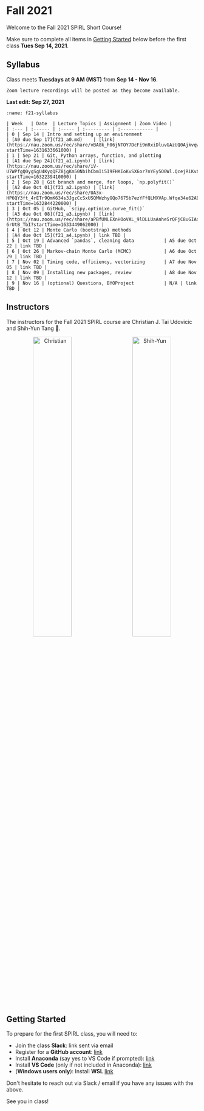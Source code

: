 # Fall 2021

Welcome to the Fall 2021 SPIRL Short Course!

Make sure to complete all items in [Getting Started](#getting-started) below before the first class **Tues Sep 14, 2021**.

## Syllabus

Class meets **Tuesdays at 9 AM (MST)** from **Sep 14 - Nov 16**.

```{note}
Zoom lecture recordings will be posted as they become available.
```

**Last edit: Sep 27, 2021**

```{table} Fall 2021 Syllabus (subject to change during the course)
:name: f21-syllabus

| Week   | Date  | Lecture Topics | Assignment | Zoom Video |
| :--- | :------ | :----- | :--------- | :------------ |
| 0 | Sep 14 | Intro and setting up an environment                    | [A0 due Sep 17](f21_a0.md)    | [link](https://nau.zoom.us/rec/share/vBA8k_h06jNTOY7DcFi9nRxiDluvGAzUQ0AjkvqwvVY4KvFAe1bM7jsZzs9nNC8O.lyK3LmwOw3vy0Q6S?startTime=1631633661000) |
| 1 | Sep 21 | Git, Python arrays, function, and plotting             | [A1 due Sep 24](f21_a1.ipynb) | [link](https://nau.zoom.us/rec/share/iV-U7WPfgQ0ygSgU4KyqQFZ8jgKm50NbihCbmIi5I9FHKIoKvSX6or7nYEy5O0Wl.QcejRiKvXofl3_RJ?startTime=1632239410000) |
| 2 | Sep 28 | Git branch and merge, for loops, `np.polyfit()`        | [A2 due Oct 01](f21_a2.ipynb) | [link](https://nau.zoom.us/rec/share/UA3x-HP6QY3ft_4rETr9QmK634s3JgzCcSxUSQMWzhyGQo7675b7ezYFfQLMXVAp.Wfqe34e62ABZljqu?startTime=1632844220000) |
| 3 | Oct 05 | GitHub, `scipy.optimixe.curve_fit()`                   | [A3 due Oct 08](f21_a3.ipynb) | [link](https://nau.zoom.us/rec/share/aPBfUNLEXnHOoVAL_9lDLLUaAnheSrQFjC8uGIAd5DO0zQWKjEIASLKbHvnZd2M.nN3CYl-6rUtB_TbI?startTime=1633449062000) |
| 4 | Oct 12 | Monte Carlo (bootstrap) methods                        | [A4 due Oct 15](f21_a4.ipynb) | link TBD |
| 5 | Oct 19 | Advanced `pandas`, cleaning data           | A5 due Oct 22 | link TBD |
| 6 | Oct 26 | Markov-chain Monte Carlo (MCMC)            | A6 due Oct 29 | link TBD |
| 7 | Nov 02 | Timing code, efficiency, vectorizing       | A7 due Nov 05 | link TBD |
| 8 | Nov 09 | Installing new packages, review            | A8 due Nov 12 | link TBD |
| 9 | Nov 16 | (optional) Questions, BYOProject           | N/A | link TBD |
```

## Instructors

The instructors for the Fall 2021 SPIRL course are Christian J. Tai Udovicic and Shih-Yun Tang 👋.

<p align="center">
  <img alt="Christian" src="https://raw.githubusercontent.com/cjtu/spirl/master/spirl/images/instructors/christian.jpg" width="45%">
&nbsp; &nbsp; &nbsp; &nbsp;
  <img alt="Shih-Yun" src="https://raw.githubusercontent.com/cjtu/spirl/master/spirl/images/instructors/shih-yun.jpg" width="45%">
</p>

## Getting Started

To prepare for the first SPIRL class, you will need to:

- Join the class **Slack**: link sent via email
- Register for a **GitHub account**: [link](https://github.com/signup)
- Install **Anaconda** (say yes to VS Code if prompted): [link](https://www.anaconda.com/products/individual-d)
- Install **VS Code** (only if not included in Anaconda): [link](https://code.visualstudio.com/download)
- (**Windows users only**): Install **WSL** [link](https://docs.microsoft.com/en-us/windows/wsl/install-win10)

Don't hesitate to reach out via Slack / email if you have any issues with the above.

See you in class!
